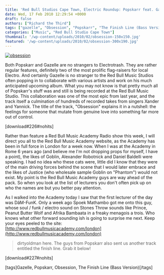 ```yaml
---
title: 'Red Bull Studios Cape Town, Electric Roundup: Popskarr feat. Gazelle'
date: Wed, 17 Feb 2010 12:29:54 +0000
draft: false
authors: ["Richard the Third"]
tags: ["gazelle", "Obsession", "Popskarr", "The Finish Line (Bass Version)"]
categories: ["Music", "Red Bull Studio Cape Town"]
thumbnail: '/wp-content/uploads/2010/02/obsession-150x150.jpg'
featured: '/wp-content/uploads/2010/02/obsession-300x190.jpg'
---
```


[![](/wp-content/uploads/2010/02/obsession.jpg "obsession")](/2010/02/17/red-bull-studios-cape-town-electric-roundup-popskarr-feat-gazelle/obsession/)

Both Popskarr and Gazelle are no strangers to Electrotrash. They are rather regular features, definitely two of the most prolific flag-raisers for local Electro. And certainly Gazelle is no stranger to the Red Bull Music Studios often popping in to collaborate with various artists and work on his much anticipated upcoming album. What you may not know is that pretty much all of Popskarr's stuff was and still is being recorded at the Red Bull Music Studio. This collaboration was one of the most epic from last year, and the track itself a culmination of hundreds of recorded takes from singers Xander and Yannick. The title of the track, "Obsession" explains it in a nutshell: the feelings for someone that mutate from genuine love into something far more out of control.

\[download#226#nohits\]

Rather than feature a Red Bull Music Academy Radio show this week, I will direct you all to the Red Bull Music Academy website, as the Academy has been in full force in London for a week now. When I was at the Academy in Rome 6 years ago (and believe me I'm not dropping props for myself, I have a point), the likes of Goblin, Alexander Robotnick and Daniel Baldelli were speaking. I had no idea who these cats were, little did I know that they were of the main driving forces behind the scene that I would later embrace and the likes of Justice (who wholesale sample Goblin on "Phantom") would not exist. My point is the Red Bull Music Academy guys are way ahead of the pack. So when you look at the list of lecturers you don't often pick up on who the names are but you better pay attention.

As I walked into the Academy today I saw that the first lecturer of the day was DâM-FunK. Only a week ago Spoek Mathambo got me onto this guy, whose soul / funk / electro sound on Stones Throw sounds like Prince, Peanut Butter Wolf and Afrika Bambaata in a freaky menagois a trois. Who knows what other forward sounding ish is going to surprise me next. Keep your eyes peeled to the site: [http://www.redbullmusicacademy.com/london](http://www.redbullmusicacademy.com/london)

> dirtyoldman here. The guys from Popskarr also sent us another track entitled the finish line. Grab it below!

\[download#227#nohits\]

\[tags\]Gazelle, Popskarr, Obsession, The Finish Line (Bass Version)\[/tags\]